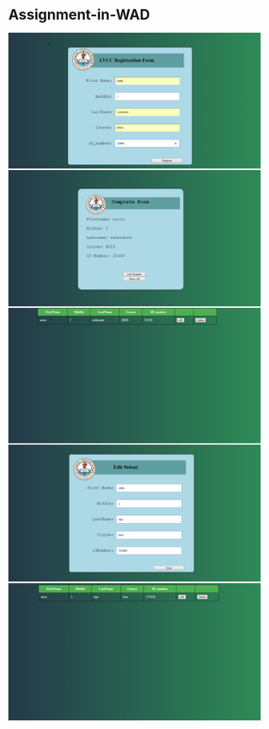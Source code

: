 # Assignment-in-WAD
![](https://github.com/norlietasedurante/Assignment-in-WAD/blob/master/1.png)
![](https://github.com/norlietasedurante/Assignment-in-WAD/blob/master/2.png)
![](https://github.com/norlietasedurante/Assignment-in-WAD/blob/master/3.png)
![](https://github.com/norlietasedurante/Assignment-in-WAD/blob/master/4.png)
![](https://github.com/norlietasedurante/Assignment-in-WAD/blob/master/5.png)


